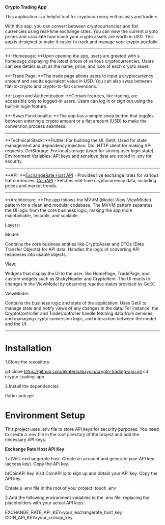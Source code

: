 
**Crypto Trading App**

This application is a helpful tool for cryptocurrency enthusiasts and traders.

With this app, you can convert between cryptocurrencies and fiat currencies using real-time exchange rates. You can view the current crypto prices and calculate how much your crypto assets are worth in USD. This app is designed to make it easier to track and manage your crypto portfolio.

***

**-Homepage:
**Upon opening the app, users are greeted with a homepage displaying the latest prices of various cryptocurrencies. Users can see details such as the name, price, and icon of each crypto asset.

**-Trade Page:
**The trade page allows users to input a cryptocurrency amount and see its equivalent value in USD. You can also swap between fiat-to-crypto and crypto-to-fiat conversions.

**-Login and Authentication:
**Certain features, like trading, are accessible only to logged-in users. Users can log in or sign out using the built-in login feature.

**-Swap Functionality:
**The app has a simple swap button that toggles between entering a crypto amount or a fiat amount (USD) to make the conversion process seamless.

***

**Technical Stack:
**Flutter: For building the UI.
GetX: Used for state management and dependency injection.
Dio: HTTP client for making API requests.
GetStorage: For local storage (used for storing user login state).
Environment Variables: API keys and sensitive data are stored in .env for security.

***

**API:
**[ExchangeRate Host API](https://exchangerate.host/) - Provides live exchange rates for various fiat currencies.
[CoinAPI](https://customerportal.coinapi.io/apikeys) - Fetches real-time cryptocurrency data, including prices and market trends.

***

**Architecture:
**The app follows the MVVM (Model-View-ViewModel) pattern for a clean and modular codebase. The MVVM pattern separates the UI logic from the core business logic, making the app more maintainable, testable, and scalable.

Layers:

Model:

Contains the core business entities like CryptoAsset and DTOs (Data Transfer Objects) for API data.
Handles the logic of converting API responses into usable objects.

View:

Widgets that display the UI to the user, like HomePage, TradePage, and custom widgets such as StickyHeader and CryptoItem.
The UI reacts to changes in the ViewModel by observing reactive states provided by GetX.

ViewModel:

Contains the business logic and state of the application.
Uses GetX to manage state and notify views of any changes in the data.
For instance, the CryptoController and TradeController handle fetching data from services, and managing crypto conversion logic, and interaction between the model and the UI.

***

# Installation

1.Clone the repository:

git clone https://github.com/ekaterinabaygin/crypto-trading-app.git
cd crypto-trading-app

2.Install the dependencies:

flutter pub get

# Environment Setup
This project uses .env file to store API keys for security purposes.
You need to create a .env file in the root directory of the project and add the necessary API keys.

**Exchange Rate Host API Key**

1.a)Visit exchangerate.host.
Create an account and generate your API key (access key).
Copy the API key.

b)CoinAPI Key
Visit CoinAPI.io to sign up and obtain your API key.
Copy the API key.

Create a .env file in the root of your project:
touch .env

2.Add the following environment variables to the .env file, 
replacing the placeholders with your actual API keys:

EXCHANGE_RATE_API_KEY=your_exchangerate_host_key
COIN_API_KEY=your_coinapi_key

